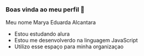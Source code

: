 ### Boas vinda ao meu perfil 🍒

Meu nome Marya Eduarda Alcantara

- Estou estudando alura
- Estou me desenvolverdo na linguagem JavaScript
- Utilizo esse espaço para minha organizaçao
